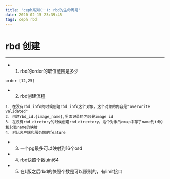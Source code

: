 ```yaml
---
title: 'ceph系列(一): rbd的生命周期'
date: 2020-02-15 23:39:45
tags: ceph rbd
---
```


# rbd 创建
------------------------------------------------------------------
- 1. rbd的order的取值范围是多少
```
order [12,25]
```

- 2. rbd创建流程
```
1. 在没有rbd_info的时候创建rbd_info这个对象，这个对象的内容是"overwrite validated"
2. 创建rbd_id.{image_name},里面记录的内容是image id
3. 在没有rbd_diretory的时候创建rbd_directory，这个对象的omap中存了name到id的和id到name的映射
4. 对比客户端和服务端的feature
```

- 3. 一个pg最多可以映射到16个osd

- 4. rbd快照个数uint64

- 5. 在L版之后rbd的快照个数是可以限制的，有limit接口
